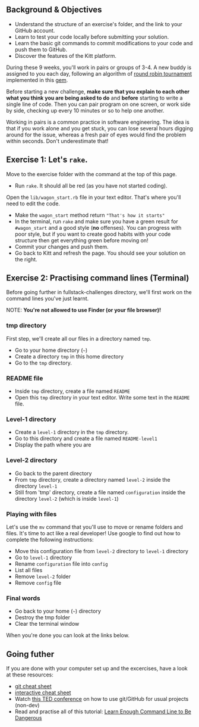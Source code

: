 ## Background & Objectives

- Understand the structure of an exercise's folder, and the link to your GitHub account.
- Learn to test your code locally before submitting your solution.
- Learn the basic git commands to commit modifications to your code and push them to GitHub.
- Discover the features of the Kitt platform.

During these 9 weeks, you'll work in pairs or groups of 3-4. A new buddy is assigned to you each day, following an algorithm of [round robin tournament](http://en.wikipedia.org/wiki/Round-robin_tournament) implemented in this [gem](https://github.com/ssaunier/round_robin_tournament).

Before starting a new challenge, **make sure that you explain to each other what you think you are being asked to do** and **before** starting to write a single line of code. Then you can pair program on one screen, or work side by side, checking up every 10 minutes or so to help one another.

Working in pairs is a common practice in software engineering. The idea is that if you work alone and you get stuck, you can lose several hours digging around for the issue, whereas a fresh pair of eyes would find the problem within seconds. Don't underestimate that!

## Exercise 1: Let's `rake`.

Move to the exercise folder with the command at the top of this page.

- Run `rake`. It should all be red (as you have not started coding).

Open the `lib/wagon_start.rb` file in your text editor. That's where you'll need to edit the code.

- Make the `wagon_start` method return `"That's how it starts"`
- In the terminal, run `rake` and make sure you have a green result for `#wagon_start` and a good style (**no** offenses). You can progress with poor style, but if you want to create good habits with your code structure then get everything green before moving on!
- Commit your changes and push them.
- Go back to Kitt and refresh the page. You should see your solution on the right.

## Exercise 2: Practising command lines (Terminal)

Before going further in fullstack-challenges directory, we'll first work on the command lines you've just learnt.

NOTE: **You're not allowed to use Finder (or your file browser)!**

### tmp directory

First step, we'll create all our files in a directory named `tmp`.

- Go to your home directory (`~`)
- Create a directory `tmp` in this home directory
- Go to the `tmp` directory.

### README file

- Inside `tmp` directory, create a file named `README`
- Open this `tmp` directory in your text editor. Write some text in the `README` file.

### Level-1 directory

- Create a `level-1` directory in the `tmp` directory.
- Go to this directory and create a file named `README-level1`
- Display the path where you are

### Level-2 directory

- Go back to the parent directory
- From `tmp` directory, create a directory named `level-2` inside the directory `level-1`
- Still from 'tmp' directory, create a file named `configuration` inside the directory `level-2` (which is inside `level-1`)

### Playing with files

Let's use the `mv` command that you'll use to move or rename folders and files.
It's time to act like a real developer! Use google to find out how to complete the following instructions:
- Move this configuration file from `level-2` directory to `level-1` directory
- Go to `level-1` directory
- Rename `configuration` file into `config`
- List all files
- Remove `level-2` folder
- Remove `config` file

### Final words

- Go back to your home (`~`) directory
- Destroy the tmp folder
- Clear the terminal window

When you're done you can look at the links below.

## Going futher

If you are done with your computer set up and the excercises, have a look at these resources:
- [git cheat sheet](http://rogerdudler.github.io/git-guide/files/git_cheat_sheet.pdf)
- [interactive cheat sheet](http://www.ndpsoftware.com/git-cheatsheet.html)
- Watch [this TED conference](http://www.ted.com/talks/clay_shirky_how_the_internet_will_one_day_transform_government) on how to use git/GitHub for usual projects (non-dev)
- Read and practise all of this tutorial: [Learn Enough Command Line to Be Dangerous](http://www.learnenough.com/command-line/)
